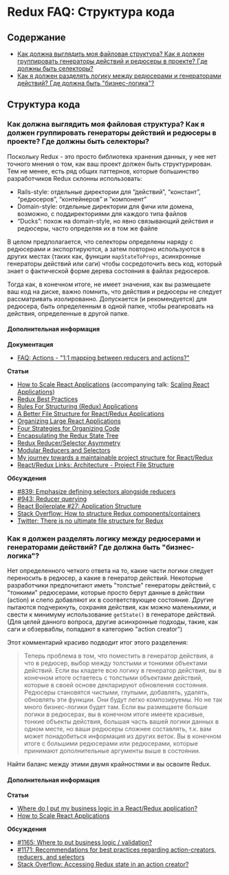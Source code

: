 # Redux FAQ: Структура кода

## Содержание

- [Как должна выглядить моя файловая структура? Как я должен группировать генераторы действий и редюсеры в проекте? Где должны быть селекторы?](#structure-file-structure)
- [Как я должен разделять логику между редюсерами и генераторами действий? Где должна быть "бизнес-логика"?](#structure-business-logic)


## Структура кода

<a id="structure-file-structure"></a>
### Как должна выглядить моя файловая структура? Как я должен группировать генераторы действий и редюсеры в проекте? Где должны быть селекторы?

Поскольку Redux - это просто библиотека хранения данных, у нее нет точного мнения о том, как ваш проект должен быть структурирован. Тем не менее, есть ряд общих паттернов, которые большинство разработчиков Redux склонны использовать:

- Rails-style: отдельные директории для “действий”, “констант”, “редюсеров”, “контейнеров” и “компонент”
- Domain-style: отдельные директории для фичи или домена, возможно, с поддиректориями для каждого типа файлов
- “Ducks”: похож на domain-style, но явно связывающий действия и редюсеры, часто определяя их в том же файле

В целом предполагается, что селекторы определены наряду с редюсерами и экспортируются, а затем повторно используются в других местах (таких как, функции `mapStateToProps`, асинхронные генераторы действий или саги) чтобы сосредоточить весь код, который знает о фактической форме дерева состояния в файлах редюсеров.

Тогда как, в конечном итоге, не имеет значения, как вы размещаете ваш код на диске, важно помнить, что действия и редюсеры не следует рассматривать изолированно. Допускается (и рекомендуется) для редюсера, быть определенным в одной папке, чтобы реагировать на действия, определенные в другой папке.

#### Дополнительная информация

**Документация**
- [FAQ: Actions - "1:1 mapping between reducers and actions?"](/docs/faq/Actions.md#actions-reducer-mappings)

**Статьи**
- [How to Scale React Applications](https://www.smashingmagazine.com/2016/09/how-to-scale-react-applications/) (accompanying talk: [Scaling React Applications](https://vimeo.com/168648012))
- [Redux Best Practices](https://medium.com/lexical-labs-engineering/redux-best-practices-64d59775802e)
- [Rules For Structuring (Redux) Applications ](http://jaysoo.ca/2016/02/28/organizing-redux-application/)
- [A Better File Structure for React/Redux Applications](http://marmelab.com/blog/2015/12/17/react-directory-structure.html)
- [Organizing Large React Applications](http://engineering.kapost.com/2016/01/organizing-large-react-applications/)
- [Four Strategies for Organizing Code](https://medium.com/@msandin/strategies-for-organizing-code-2c9d690b6f33)
- [Encapsulating the Redux State Tree](http://randycoulman.com/blog/2016/09/13/encapsulating-the-redux-state-tree/)
- [Redux Reducer/Selector Asymmetry](http://randycoulman.com/blog/2016/09/20/redux-reducer-selector-asymmetry/)
- [Modular Reducers and Selectors](http://randycoulman.com/blog/2016/09/27/modular-reducers-and-selectors/)
- [My journey towards a maintainable project structure for React/Redux](https://medium.com/@mmazzarolo/my-journey-toward-a-maintainable-project-structure-for-react-redux-b05dfd999b5)
- [React/Redux Links: Architecture - Project File Structure](https://github.com/markerikson/react-redux-links/blob/master/react-redux-architecture.md#project-file-structure)

**Обсуждения**
- [#839: Emphasize defining selectors alongside reducers](https://github.com/reactjs/redux/issues/839)
- [#943: Reducer querying](https://github.com/reactjs/redux/issues/943)
- [React Boilerplate #27: Application Structure](https://github.com/mxstbr/react-boilerplate/issues/27)
- [Stack Overflow: How to structure Redux components/containers](http://stackoverflow.com/questions/32634320/how-to-structure-redux-components-containers/32921576)
- [Twitter: There is no ultimate file structure for Redux](https://twitter.com/dan_abramov/status/783428282666614784)


<a id="structure-business-logic"></a>
### Как я должен разделять логику между редюсерами и генераторами действий? Где должна быть "бизнес-логика"?

Нет определенного четкого ответа на то, какие части логики следует переносить в редюсер, а какие в генератор действий. Некоторые разработчики предпочитают иметь "толстые" генераторы действий, с "тонкими" редюсерами, которые просто берут данные в действии (action) и слепо добавляют их в соответствующее состояние.
Другие пытаются подчеркнуть, сохраняя действия, как можно маленькими, и свести к минимуму использование `getState()` в генераторе действий. (Для целей данного вопроса, другие асинхронные подходы, такие, как саги и обзерваблы, попадают в категорию "action creator")

Этот комментарий красиво подводит итог этого разделения:

> Теперь проблема в том, что поместить в генератор действия, а что в редюсер, выбор между толстыми и тонкими объектами действий. Если вы кладете всю логику в генератор действия, вы в конечном итоге остаетесь с толстыми объектами действий, которые в своей основе декларируют обновления состояния. Редюсеры становятся чистыми, глупыми, добавлять, удалять, обновлять эти функции. Они будут легко композируемы. Но не так много бизнес-логики будет там.
> Если вы размещаете больше логики в редюсерах, вы в конечном итоге имеете красивые, тонкие объекты действия, большая часть вашей логики данных в одном месте, но ваши редюсеры сложнее составлять, т.к. вам может понадобиться информация из других веток. Вы в конечном итоге с большими редюсерами или редюсерами, которые принимают дополнительные аргументы выше в состоянии.

Найти баланс между этими двумя крайностями и вы освоите Redux.


#### Дополнительная информация

**Статьи**
- [Where do I put my business logic in a React/Redux application?](https://medium.com/@jeffbski/where-do-i-put-my-business-logic-in-a-react-redux-application-9253ef91ce1)
- [How to Scale React Applications](https://www.smashingmagazine.com/2016/09/how-to-scale-react-applications/)

**Обсуждения**
- [#1165: Where to put business logic / validation?](https://github.com/reactjs/redux/issues/1165)
- [#1171: Recommendations for best practices regarding action-creators, reducers, and selectors](https://github.com/reactjs/redux/issues/1171 )
- [Stack Overflow: Accessing Redux state in an action creator?](http://stackoverflow.com/questions/35667249/accessing-redux-state-in-an-action-creator/35674575)
